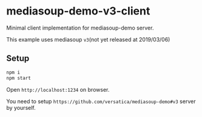 # mediasoup-demo-v3-client

Minimal client implementation for mediasoup-demo server.

This example uses mediasoup `v3`(not yet released at 2019/03/06)

## Setup

```sh
npm i
npm start
```

Open `http://localhost:1234` on browser.

You need to setup `https://github.com/versatica/mediasoup-demo#v3` server by yourself.
